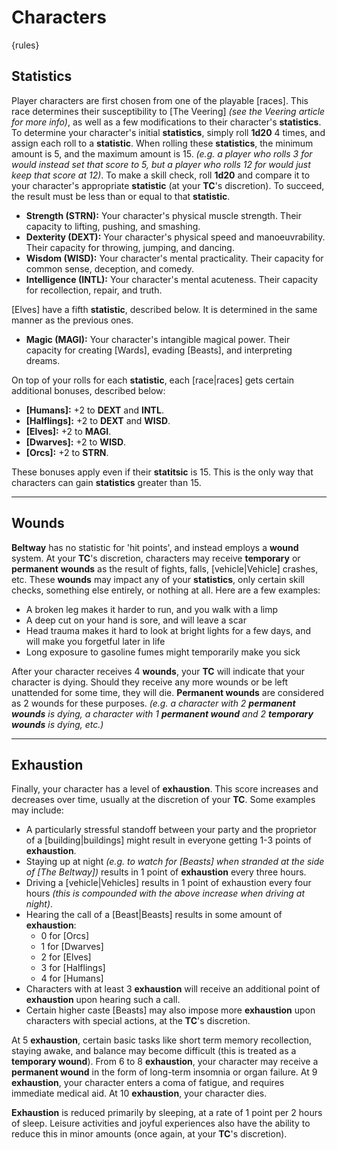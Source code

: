 # Characters

{rules}

## Statistics

Player characters are first chosen from one of the playable [races]. This race determines their susceptibility to [The Veering] *(see the Veering article for more info)*, as well as a few modifications to their character's **statistics**. To determine your character's initial **statistics**, simply roll **1d20** 4 times, and assign each roll to a **statistic**. When rolling these **statistics**, the minimum amount is 5, and the maximum amount is 15. *(e.g. a player who rolls 3 for would instead set that score to 5, but a player who rolls 12 for would just keep that score at 12)*. To make a skill check, roll **1d20** and compare it to your character's appropriate **statistic** (at your **TC**'s discretion). To succeed, the result must be less than or equal to that **statistic**.

- **Strength (STRN):** Your character's physical muscle strength. Their capacity to lifting, pushing, and smashing.
- **Dexterity (DEXT):** Your character's physical speed and manoeuvrability. Their capacity for throwing, jumping, and dancing.
- **Wisdom (WISD):** Your character's mental practicality. Their capacity for common sense, deception, and comedy.
- **Intelligence (INTL):** Your character's mental acuteness. Their capacity for recollection, repair, and truth.

[Elves] have a fifth **statistic**, described below. It is determined in the same manner as the previous ones.

- **Magic (MAGI):** Your character's intangible magical power. Their capacity for creating [Wards], evading [Beasts], and interpreting dreams.

On top of your rolls for each **statistic**, each [race|races] gets certain additional bonuses, described below:

- **[Humans]:** +2 to **DEXT** and **INTL**.
- **[Halflings]:** +2 to **DEXT** and **WISD**.
- **[Elves]:** +2 to **MAGI**.
- **[Dwarves]:** +2 to **WISD**.
- **[Orcs]:** +2 to **STRN**.

These bonuses apply even if their **statitsic** is 15. This is the only way that characters can gain **statistics** greater than 15.

---

## Wounds

**Beltway** has no statistic for 'hit points', and instead employs a **wound** system. At your **TC**'s discretion, characters may receive **temporary** or **permanent** **wounds** as the result of fights, falls, [vehicle|Vehicle] crashes, etc. These **wounds** may impact any of your **statistics**, only certain skill checks, something else entirely, or nothing at all. Here are a few examples:

- A broken leg makes it harder to run, and you walk with a limp
- A deep cut on your hand is sore, and will leave a scar
- Head trauma makes it hard to look at bright lights for a few days, and will make you forgetful later in life
- Long exposure to gasoline fumes might temporarily make you sick

After your character receives 4 **wounds**, your **TC** will indicate that your character is dying. Should they receive any more wounds or be left unattended for some time, they will die. **Permanent wounds** are considered as 2 wounds for these purposes. *(e.g. a character with 2 **permanent wounds** is dying, a character with 1 **permanent wound** and 2 **temporary wounds** is dying, etc.)*

---

## Exhaustion

Finally, your character has a level of **exhaustion**. This score increases and decreases over time, usually at the discretion of your **TC**. Some examples may include:

- A particularly stressful standoff between your party and the proprietor of a [building|buildings] might result in everyone getting 1-3 points of **exhaustion**.
- Staying up at night *(e.g. to watch for [Beasts] when stranded at the side of [The Beltway])* results in 1 point of **exhaustion** every three hours.
- Driving a [vehicle|Vehicles] results in 1 point of exhaustion every four hours *(this is compounded with the above increase when driving at night)*.
- Hearing the call of a [Beast|Beasts] results in some amount of **exhaustion**:
   - 0 for [Orcs]
   - 1 for [Dwarves]
   - 2 for [Elves]
   - 3 for [Halflings]
   - 4 for [Humans]
- Characters with at least 3 **exhaustion** will receive an additional point of **exhaustion** upon hearing such a call.
- Certain higher caste [Beasts] may also impose more **exhaustion** upon characters with special actions, at the **TC**'s discretion.

At 5 **exhaustion**, certain basic tasks like short term memory recollection, staying awake, and balance may become difficult (this is treated as a **temporary wound**). From 6 to 8 **exhaustion**, your character may receive a **permanent wound** in the form of long-term insomnia or organ failure. At 9 **exhaustion**, your character enters a coma of fatigue, and requires immediate medical aid. At 10 **exhaustion**, your character dies.

**Exhaustion** is reduced primarily by sleeping, at a rate of 1 point per 2 hours of sleep. Leisure activities and joyful experiences also have the ability to reduce this in minor amounts (once again, at your **TC**'s discretion).